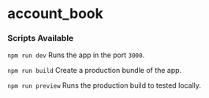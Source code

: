 # account_book

### Scripts Available

`npm run dev` Runs the app in the port `3000`.

`npm run build` Create a production bundle of the app.

`npm run preview` Runs the production build to tested locally.
